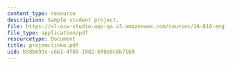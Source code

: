 ```yaml
---
content_type: resource
description: Sample student project.
file: https://ol-ocw-studio-app-qa.s3.amazonaws.com/courses/16-810-engineering-design-and-rapid-prototyping-january-iap-2007/b58b693cc6614f8819826f0e8c6b7169_projemclinko.pdf
file_type: application/pdf
resourcetype: Document
title: projemclinko.pdf
uid: b58b693c-c661-4f88-1982-6f0e8c6b7169
---
```


